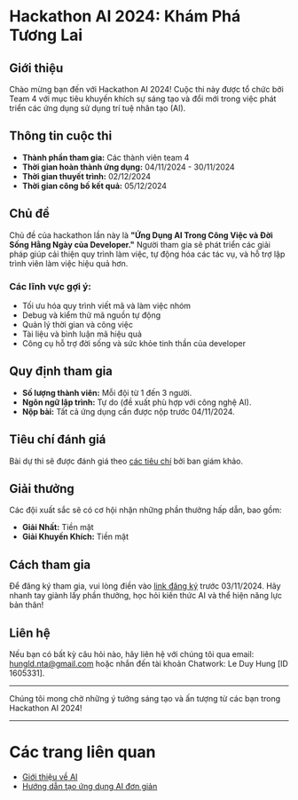 # Hackathon AI 2024: Khám Phá Tương Lai

## Giới thiệu
Chào mừng bạn đến với Hackathon AI 2024! Cuộc thi này được tổ chức bởi Team 4 với mục tiêu khuyến khích sự sáng tạo và đổi mới trong việc phát triển các ứng dụng sử dụng trí tuệ nhân tạo (AI).

## Thông tin cuộc thi

- **Thành phần tham gia:** Các thành viên team 4
- **Thời gian hoàn thành ứng dụng:** 04/11/2024 - 30/11/2024
- **Thời gian thuyết trình:** 02/12/2024
- **Thời gian công bố kết quả:** 05/12/2024

## Chủ đề
Chủ đề của hackathon lần này là **"Ứng Dụng AI Trong Công Việc và Đời Sống Hằng Ngày của Developer."** Người tham gia sẽ phát triển các giải pháp giúp cải thiện quy trình làm việc, tự động hóa các tác vụ, và hỗ trợ lập trình viên làm việc hiệu quả hơn. 

### Các lĩnh vực gợi ý:

- Tối ưu hóa quy trình viết mã và làm việc nhóm
- Debug và kiểm thử mã nguồn tự động
- Quản lý thời gian và công việc
- Tài liệu và bình luận mã hiệu quả
- Công cụ hỗ trợ đời sống và sức khỏe tinh thần của developer

## Quy định tham gia

- **Số lượng thành viên:** Mỗi đội từ 1 đến 3 người.
- **Ngôn ngữ lập trình:** Tự do (đề xuất phù hợp với công nghệ AI).
- **Nộp bài:** Tất cả ứng dụng cần được nộp trước 04/11/2024.

## Tiêu chí đánh giá

Bài dự thi sẽ được đánh giá theo [các tiêu chí](information/scoring-criteria.md) bởi ban giám khảo.

## Giải thưởng

Các đội xuất sắc sẽ có cơ hội nhận những phần thưởng hấp dẫn, bao gồm:

- **Giải Nhất:** Tiền mặt
- **Giải Khuyến Khích:** Tiền mặt

## Cách tham gia

Để đăng ký tham gia, vui lòng điền vào [link đăng ký](https://docs.google.com/forms/d/e/1FAIpQLScDrLYQx8tgfRT7bZx9kW0TrsdSYfJmQUXtocd5uU63WXfpeg/viewform?usp=sf_link) trước 03/11/2024. Hãy nhanh tay giành lấy phần thưởng, học hỏi kiến thức AI và thể hiện năng lực bản thân!

## Liên hệ

Nếu bạn có bất kỳ câu hỏi nào, hãy liên hệ với chúng tôi qua email: hungld.nta@gmail.com hoặc nhắn đến tài khoản Chatwork: Le Duy Hung [ID 1605331].

---

Chúng tôi mong chờ những ý tưởng sáng tạo và ấn tượng từ các bạn trong Hackathon AI 2024!



---

# Các trang liên quan

- [Giới thiệu về AI](information/ai-intro.md)
- [Hướng dẫn tạo ứng dụng AI đơn giản](information/steps-to-create-a-demo-app-with-AI.md)

